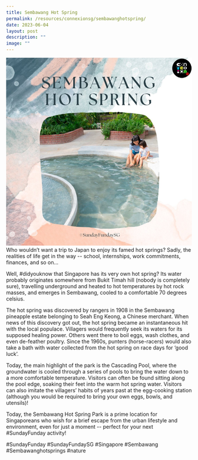 ```yaml
---
title: Sembawang Hot Spring
permalink: /resources/connexionsg/sembawanghotspring/
date: 2023-06-04
layout: post
description: ""
image: ""
---
```

![](/images/connexionsg/2023/hot%20spring.PNG)Who wouldn’t want a trip to Japan to enjoy its famed hot springs? Sadly, the realities of life get in the way -- school, internships, work commitments, finances, and so on…

Well, #didyouknow that Singapore has its very own hot spring? Its water probably originates somewhere from Bukit Timah hill (nobody is completely sure), travelling underground and heated to hot temperatures by hot rock masses, and emerges in Sembawang, cooled to a comfortable 70 degrees celsius.

The hot spring was discovered by rangers in 1908 in the Sembawang pineapple estate belonging to Seah Eng Keong, a Chinese merchant. When news of this discovery got out, the hot spring became an instantaneous hit with the local populace. Villagers would frequently seek its waters for its supposed healing power. Others went there to boil eggs, wash clothes, and even de-feather poultry. Since the 1960s, punters (horse-racers) would also take a bath with water collected from the hot spring on race days for ‘good luck’.

Today, the main highlight of the park is the Cascading Pool, where the groundwater is cooled through a series of pools to bring the water down to a more comfortable temperature. Visitors can often be found sitting along the pool edge, soaking their feet into the warm hot spring water. Visitors can also imitate the villagers’ habits of years past at the egg-cooking station (although you would be required to bring your own eggs, bowls, and utensils)!

Today, the Sembawang Hot Spring Park is a prime location for Singaporeans who wish for a brief escape from the urban lifestyle and environment, even for just a moment -- perfect for your next #SundayFunday activity!

#SundayFunday #SundayFundaySG #Singapore #Sembawang #Sembawanghotsprings #nature